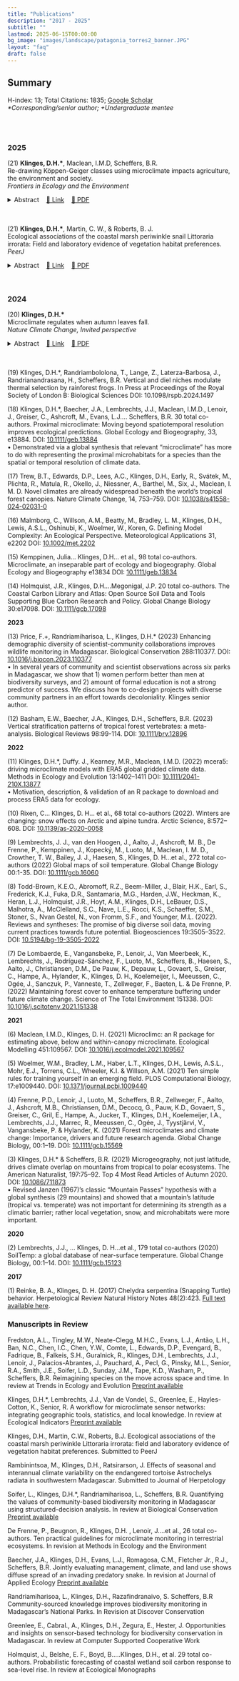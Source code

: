 ```yaml
---
title: "Publications"
description: "2017 - 2025"
subtitle: ""
lastmod: 2025-06-15T00:00:00
bg_image: "images/landscape/patagonia_torres2_banner.JPG"
layout: "faq"
draft: false
---
```


## Summary

H-index: 13; Total Citations: 1835; [Google Scholar](https://scholar.google.com/citations?hl=en&user=i9pmQasAAAAJ&view_op=list_works)  
_*Corresponding/senior author; +Undergraduate mentee_

<br>
<br>

### 2025



(21) **Klinges, D.H.\***, Maclean, I.M.D, Scheffers, B.R.  
Re-drawing Köppen-Geiger classes using microclimate impacts agriculture, the environment and society.  
_Frontiers in Ecology and the Environment_



<div style="display: flex; gap: 1rem; flex-wrap: wrap;">

<details>
  <summary class="button-abstract-style">Abstract</summary>
  <p>Scientists have long categorized the planet’s climate using the Köppen-Geiger (KG) classification to research climate-change impacts, biogeographical realms, agricultural suitability, and conservation. However, global KG maps primarily rely on macroclimate data collected by weather stations, which may not represent microclimatic conditions experienced by most life on Earth. Few studies have explored microclimate at broad scales, largely due to data and computational constraints. Here, we predicted KG classes separately from macroclimate and microclimate for more than 32 million locations across six continents. As compared to macroclimate, microclimate had 14-fold lower error and reclassified 38% of the total area. Microclimate-derived KG classes were not only more spatially variable but also encompassed a broader range of latitudes, relative to macroclimate-derived KG classes. By redrawing the lines of climate classes, our study prompts a reevaluation of the importance of meteorological drivers of ecology across scales, shedding light on how natural, agricultural, and social systems experience and respond to global change.</p>
</details>


<a class="external-url-button" href="https://onlinelibrary.wiley.com/doi/abs/10.1002/fee.2831" target="_blank" rel="noopener noreferrer">
  🔗 Link
</a>


<a class="external-pdf-button" href="/docs/papers/Klinges_FEE_2025.pdf" target="_blank" rel="noopener noreferrer">
  📄 PDF
</a>


</div>


<br>
<br>




(21) **Klinges, D.H.\***,  Martin, C. W., & Roberts, B. J.   
Ecological associations of the coastal marsh periwinkle snail Littoraria irrorata: Field and laboratory evidence of vegetation habitat preferences.  
_PeerJ_



<div style="display: flex; gap: 1rem; flex-wrap: wrap;">

<details>
  <summary class="button-abstract-style">Abstract</summary>
  <p></p>
</details>


<a class="external-url-button" href="https://peerj.com/articles/19071" target="_blank" rel="noopener noreferrer">
  🔗 Link
</a>


<a class="external-pdf-button" href="/docs/papers/Klinges_PeerJ_2025.pdf" target="_blank" rel="noopener noreferrer">
  📄 PDF
</a>


</div>


<br>
<br>



### 2024

(20) **Klinges, D.H.\***  
Microclimate regulates when autumn leaves fall.  
_Nature Climate Change, Invited perspective_


<div style="display: flex; gap: 1rem; flex-wrap: wrap;">

<details>
  <summary class="button-abstract-style">Abstract</summary>
  <p>Climate influences when leaves change colour and fall, but not all trees lose their leaves at the same time. Combining field data, mathematical models and remote sensing, researchers show how local-scale variation in tree canopies and understory temperatures alters the start and duration of autumn leaf colouration and forecast reduced autumn delays under climate change.</p>
</details>


<a class="external-url-button" href="https://www.nature.com/articles/s41558-024-02154-4" target="_blank" rel="noopener noreferrer">
  🔗 Link
</a>


<a class="external-pdf-button" href="/docs/papers/Klinges_NCC_2024.pdf" target="_blank" rel="noopener">
  📄 PDF
</a>


</div>

<br>
<br>

(19) Klinges, D.H.\*, Randriambololona, T., Lange, Z., Laterza-Barbosa, J., Randrianandrasana, H., Scheffers, B.R. Vertical and diel niches modulate thermal selection by rainforest frogs. In Press at Proceedings of the Royal Society of London B: Biological Sciences DOI: 10.1098/rspb.2024.1497

(18) Klinges, D.H.\*, Baecher, J.A., Lembrechts, J.J., Maclean, I.M.D., Lenoir, J., Greiser, C., Ashcroft, M., Evans, L.J…. Scheffers, B.R. 30 total co-authors. Proximal microclimate: Moving beyond spatiotemporal resolution improves ecological predictions. Global Ecology and Biogeography, 33, e13884. DOI: [10.1111/geb.13884](https://onlinelibrary.wiley.com/doi/abs/10.1111/geb.13884)  
• Demonstrated via a global synthesis that relevant “microclimate” has more to do with representing the proximal microhabitats for a species than the spatial or temporal resolution of climate data.

(17) Trew, B.T., Edwards, D.P., Lees, A.C., Klinges, D.H., Early, R., Svátek, M., Plichta, R., Matula, R., Okello, J., Niessner, A., Barthel, M., Six, J., Maclean, I. M. D. Novel climates are already widespread beneath the world’s tropical forest canopies. Nature Climate Change, 14, 753–759. DOI: [10.1038/s41558-024-02031-0](https://www.nature.com/articles/s41558-024-02031-0)

(16) Malmborg, C., Willson, A.M., Beatty, M., Bradley, L. M., Klinges, D.H., Lewis, A.S.L., Oshinubi, K., Woelmer, W., Koren, G. Defining Model Complexity: An Ecological Perspective. Meteorological Applications 31, e2202 DOI: [10.1002/met.2202
](https://onlinelibrary.wiley.com/doi/abs/10.1002/met.2202)

(15) Kemppinen, Julia… Klinges, D.H… et al., 98 total co-authors. Microclimate, an inseparable part of ecology and biogeography. Global Ecology and Biogeography e13834 DOI: [10.1111/geb.13834
](https://onlinelibrary.wiley.com/doi/abs/10.1111/geb.13834)

(14) Holmquist, J.R., Klinges, D.H….Megonigal, J.P. 20 total co-authors. The Coastal Carbon Library and Atlas: Open Source Soil Data and Tools Supporting Blue Carbon Research and Policy. Global Change Biology 30:e17098. DOI: [10.1111/gcb.17098
](https://onlinelibrary.wiley.com/doi/abs/10.1111/gcb.17098)

**2023**

(13) Price, F.+, Randriamiharisoa, L., Klinges, D.H.\* (2023) Enhancing demographic diversity of scientist-community collaborations improves wildlife monitoring in Madagascar. Biological Conservation 288:110377. DOI: [10.1016/j.biocon.2023.110377](https://www.sciencedirect.com/science/article/pii/S0006320723004780)  
• In several years of community and scientist observations across six parks in Madagascar, we show that 1) women perform better than men at biodiversity surveys, and 2) amount of formal education is not a strong predictor of success. We discuss how to co-design projects with diverse community partners in an effort towards decoloniality. Klinges senior author.

(12) Basham, E.W., Baecher, J.A., Klinges, D.H., Scheffers, B.R. (2023) Vertical stratification patterns of tropical forest vertebrates: a meta-analysis. Biological Reviews 98:99-114. DOI: [10.1111/brv.12896](https://onlinelibrary.wiley.com/doi/abs/10.1111/brv.12896)

**2022**

(11) Klinges, D.H.\*, Duffy. J., Kearney, M.R., Maclean, I.M.D. (2022) mcera5: driving microclimate models with ERA5 global gridded climate data. Methods in Ecology and Evolution 13:1402–1411 DOI: [10.1111/2041-210X.13877](https://onlinelibrary.wiley.com/doi/abs/10.1111/2041-210X.13877)  
• Motivation, description, & validation of an R package to download and process ERA5 data for ecology.

(10) Rixen, C… Klinges, D. H… et al., 68 total co-authors (2022). Winters are changing: snow effects on Arctic and alpine tundra. Arctic Science, 8:572–608. DOI: [10.1139/as-2020-0058
](https://cdnsciencepub.com/doi/full/10.1139/as-2020-0058)

(9) Lembrechts, J. J., van den Hoogen, J., Aalto, J., Ashcroft, M. B., De Frenne, P., Kemppinen, J., Kopecký, M., Luoto, M., Maclean, I. M. D., Crowther, T. W., Bailey, J. J., Haesen, S., Klinges, D. H…et al., 272 total co-authors (2022) Global maps of soil temperature. Global Change Biology 00:1-35. DOI: [10.1111/gcb.16060](https://onlinelibrary.wiley.com/doi/abs/10.1111/gcb.16060)

(8) Todd-Brown, K.E.O., Abromoff, R.Z., Beem-Miller, J., Blair, H.K., Earl, S., Frederick, K.J., Fuka, D.R., Santamaria, M.G., Harden, J.W., Heckman, K., Heran, L.J., Holmquist, J.R., Hoyt, A.M., Klinges, D.H., LeBauer, D.S., Malhotra, A., McClelland, S.C., Nave, L.E., Rocci, K.S., Schaeffer, S.M., Stoner, S., Nvan Gestel, N., von Fromm, S.F., and Younger, M.L. (2022). Reviews and syntheses: The promise of big diverse soil data, moving current practices towards future potential. Biogeosciences 19:3505–3522. DOI: [10.5194/bg-19-3505-2022](https://hal.archives-ouvertes.fr/hal-03747244)

(7) De Lombaerde, E., Vangansbeke, P., Lenoir, J., Van Meerbeek, K., Lembrechts, J., Rodríguez-Sánchez, F., Luoto, M., Scheffers, B., Haesen, S., Aalto, J., Christiansen, D.M., De Pauw, K., Depauw, L., Govaert, S., Greiser, C., Hampe, A., Hylander, K., Klinges, D. H., Koelemeijer, I., Meeussen, C., Ogée, J., Sanczuk, P., Vanneste, T., Zellweger, F., Baeten, L. & De Frenne, P. (2022) Maintaining forest cover to enhance temperature buffering under future climate change. Science of The Total Environment 151338. DOI: [10.1016/j.scitotenv.2021.151338
](https://www.sciencedirect.com/science/article/pii/S0048969721064160)

**2021**

(6) Maclean, I.M.D., Klinges, D. H. (2021) Microclimc: an R package for estimating above, below and within-canopy microclimate. Ecological Modelling 451:109567. DOI: [10.1016/j.ecolmodel.2021.109567](https://www.sciencedirect.com/science/article/pii/S0304380021001265)

(5) Woelmer, W.M., Bradley, L.M., Haber, L.T., Klinges, D.H., Lewis, A.S.L., Mohr, E.J., Torrens, C.L., Wheeler, K.I. & Willson, A.M. (2021) Ten simple rules for training yourself in an emerging field. PLOS Computational Biology, 17:e1009440. DOI: [10.1371/journal.pcbi.1009440
](https://journals.plos.org/ploscompbiol/article?id=10.1371/journal.pcbi.1009440)

(4) Frenne, P.D., Lenoir, J., Luoto, M., Scheffers, B.R., Zellweger, F., Aalto, J., Ashcroft, M.B., Christiansen, D.M., Decocq, G., Pauw, K.D., Govaert, S., Greiser, C., Gril, E., Hampe, A., Jucker, T., Klinges, D.H., Koelemeijer, I.A., Lembrechts, J.J., Marrec, R., Meeussen, C., Ogée, J., Tyystjärvi, V., Vangansbeke, P. & Hylander, K. (2021) Forest microclimates and climate change: Importance, drivers and future research agenda. Global Change Biology, 00:1–19. DOI: [10.1111/gcb.15569](https://onlinelibrary.wiley.com/doi/abs/10.1111/gcb.15569)

(3) Klinges, D.H.\* & Scheffers, B.R. (2021) Microgeography, not just latitude, drives climate overlap on mountains from tropical to polar ecosystems. The American Naturalist, 197:75–92. Top 4 Most Read Articles of Autumn 2020. DOI: [10.1086/711873](https://www.journals.uchicago.edu/doi/10.1086/711873)  
• Revised Janzen (1967)’s classic “Mountain Passes” hypothesis with a global synthesis (29 mountains) and showed that a mountain’s latitude (tropical vs. temperate) was not important for determining its strength as a climatic barrier; rather local vegetation, snow, and microhabitats were more important.

**2020**

(2) Lembrechts, J.J., … Klinges, D. H…et al., 179 total co-authors (2020) SoilTemp: a global database of near-surface temperature. Global Change Biology, 00:1–14. DOI: [10.1111/gcb.15123](https://onlinelibrary.wiley.com/doi/abs/10.1111/gcb.15123)

**2017**

(1) Reinke, B. A., Klinges, D. H. (2017) Chelydra serpentina (Snapping Turtle) behavior. Herpetological Review Natural History Notes 48(2):423. [Full text available here](https://www.researchgate.net/publication/318726391_Chelydra_serpentina_Snapping_Turtle_Behavior).

### Manuscripts in Review

Fredston, A.L., Tingley, M.W., Neate-Clegg, M.H.C., Evans, L.J., Antão, L.H., Ban, N.C., Chen, I.C., Chen, Y.W., Comte, L., Edwards, D.P., Evengard, B., Fadrique, B., Falkeis, S.H., Guralnick, R., Klinges, D.H., Lembrechts, J.J., Lenoir, J., Palacios-Abrantes, J., Pauchard, A., Pecl, G., Pinsky, M.L., Senior, R.A., Smith, J.E., Soifer, L.D., Sunday, J.M., Tape, K.D., Washam, P., Scheffers, B.R. Reimagining species on the move across space and time. In review at Trends in Ecology and Evolution [Preprint available](https://ecoevorxiv.org/repository/view/7963/)

Klinges, D.H.\*, Lembrechts, J.J., Van de Vondel, S., Greenlee, E., Hayles-Cotton, K., Senior, R. A workflow for microclimate sensor networks: integrating geographic tools, statistics, and local knowledge. In review at Ecological Indicators [Preprint available
](https://www.biorxiv.org/content/10.1101/2024.09.13.612939v1.abstract)

Klinges, D.H., Martin, C.W., Roberts, B.J. Ecological associations of the coastal marsh periwinkle Littoraria irrorata: field and laboratory evidence of vegetation habitat preferences. Submitted to PeerJ

Rambinintsoa, M., Klinges, D.H., Ratsirarson, J. Effects of seasonal and interannual climate variability on the endangered tortoise Astrochelys radiata in southwestern Madagascar. Submitted to Journal of Herpetology

Soifer, L., Klinges, D.H.\*, Randriamiharisoa, L., Scheffers, B.R. Quantifying the values of community-based biodiversity monitoring in Madagascar using structured-decision analysis. In review at Biological Conservation [Preprint available](https://biorxiv.org/cgi/content/short/2024.10.06.616891v1)

De Frenne, P., Beugnon, R., Klinges, D.H. , Lenoir, J.…et al., 26 total co-authors. Ten practical guidelines for microclimate monitoring in terrestrial ecosystems. In revision at Methods in Ecology and the Environment

Baecher, J.A., Klinges, D.H., Evans, L.J., Romagosa, C.M., Fletcher Jr., R.J., Scheffers, B.R. Jointly evaluating management, climate, and land use shows diffuse spread of an invading predatory snake. In revision at Journal of Applied Ecology [Preprint available](https://advance.sagepub.com/doi/full/10.22541/au.171248322.23946990/v1)

Randriamiharisoa, L., Klinges, D.H., Razafindranaivo, S. Scheffers, B.R Community-sourced knowledge improves biodiversity monitoring in Madagascar’s National Parks. In Revision at Discover Conservation

Greenlee, E., Cabral., A., Klinges, D.H., Zegura, E., Hester, J. Opportunities and insights on sensor-based technology for biodiversity conservation in Madagascar. In review at Computer Supported Cooperative Work

Holmquist, J., Belshe, E. F., Boyd, B…..Klinges, D.H., et al. 29 total co-authors. Probabilistic forecasting of coastal wetland soil carbon response to sea-level rise. In review at Ecological Monographs
